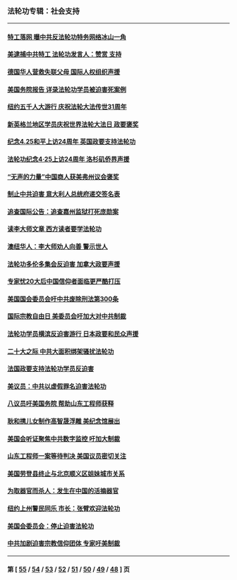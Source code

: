 ### 法轮功专辑：社会支持
---
#### [特工落网 曝中共反法轮功特务网络冰山一角](../../pages/nf4386/n14006412.md?06210430) 
#### [美逮捕中共特工 法轮功发言人：赞赏 支持](../../pages/nf4386/n14005107.md?06210430) 
#### [德国华人营救失联父母 国际人权组织声援](../../pages/nf4386/n14002019.md?06210430) 
#### [美国务院报告 详录法轮功学员被迫害死案例](../../pages/nf4386/n13997752.md?06210430) 
#### [纽约五千人大游行 庆祝法轮大法传世31周年](../../pages/nf4386/n13995110.md?06210430) 
#### [新英格兰地区学员庆祝世界法轮大法日 政要褒奖](../../pages/nf4386/n13990800.md?06210430) 
#### [纪念4.25和平上访24周年 英国政要支持法轮功](../../pages/nf4386/n13984057.md?06210430) 
#### [法轮功纪念4·25上访24周年 洛杉矶侨界声援](../../pages/nf4386/n13978796.md?06210430) 
#### [“无声的力量”中国商人获美弗州议会褒奖](../../pages/nf4386/n13941208.md?06210430) 
#### [制止中共迫害 意大利人总统府递交签名表](../../pages/nf4386/n13933726.md?06210430) 
#### [追查国际公告：追查嘉州监狱打死庞勋案](../../pages/nf4386/n13933461.md?06210430) 
#### [读李大师文章 西方读者要学法轮功](../../pages/nf4386/n13925142.md?06210430) 
#### [澳纽华人：李大师劝人向善 警示世人](../../pages/nf4386/n13924146.md?06210430) 
#### [法轮功多伦多集会反迫害 加拿大政要声援](../../pages/nf4386/n13881303.md?06210430) 
#### [专家忧20大后中国信仰者面临更严酷打压](../../pages/nf4386/n13874993.md?06210430) 
#### [美国国会委员会吁中共废除刑法第300条](../../pages/nf4386/n13868121.md?06210430) 
#### [国际宗教自由日 美委员会吁加大对中共制裁](../../pages/nf4386/n13855021.md?06210430) 
#### [法轮功学员横滨反迫害游行 日本政要和民众声援](../../pages/nf4386/n13847132.md?06210430) 
#### [二十大之际 中共大面积绑架骚扰法轮功](../../pages/nf4386/n13846381.md?06210430) 
#### [法国政要支持法轮功学员反迫害](../../pages/nf4386/n13841970.md?06210430) 
#### [美议员：中共以虚假罪名迫害法轮功](../../pages/nf4386/n13841083.md?06210430) 
#### [八议员吁美国务院 帮助山东工程师获释](../../pages/nf4386/n13836379.md?06210430) 
#### [耿和携儿女制作高智晟浮雕 美纪念馆展出](../../pages/nf4386/n13829624.md?06210430) 
#### [美国会听证聚焦中共数字监控 吁加大制裁](../../pages/nf4386/n13825083.md?06210430) 
#### [山东工程师一案等待判决 美国议员密切关注](../../pages/nf4386/n13815065.md?06210430) 
#### [美国劳登县终止与北京顺义区姐妹城市关系](../../pages/nf4386/n13811030.md?06210430) 
#### [为取器官而杀人：发生在中国的活摘器官](../../pages/nf4386/n13794731.md?06210430) 
#### [纽约上州警民同乐 市长：张臂欢迎法轮功](../../pages/nf4386/n13794375.md?06210430) 
#### [美国会委员会：停止迫害法轮功](../../pages/nf4386/n13788164.md?06210430) 
#### [中共加剧迫害宗教信仰团体 专家吁美制裁](../../pages/nf4386/n13780252.md?06210430) 

---
#### 第 [ [55](./55.md?06210430) / [54](./54.md?06210430) / [53](./53.md?06210430) / [52](./52.md?06210430) / [51](./51.md?06210430) / [50](./50.md?06210430) / [49](./49.md?06210430) / [48](./48.md?06210430) ] 页
